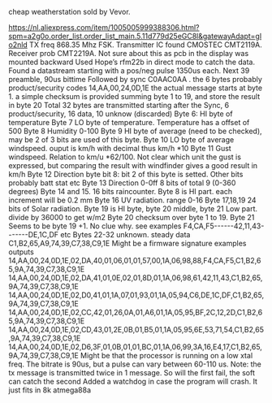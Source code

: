 cheap weatherstation sold by Vevor.
 
https://nl.aliexpress.com/item/1005005999388306.html?spm=a2g0o.order_list.order_list_main.5.11d779d25eGC8l&gatewayAdapt=glo2nld
TX freq 868.35 Mhz FSK. Transmitter IC found CMOSTEC CMT2119A.
Receiver prob CMT2219A. Not sure about this as pcb in the display was mounted backward
Used Hope’s rfm22b in direct mode to catch the data.
Found a datastream starting with a pos/neg pulse 1350us each.
Next 39 preamble, 90us bittime
Followed by sync C0AAC0AA .
the 6 bytes probably product/security codes 14,AA,00,24,0D,1E
the actual message starts at byte 1. a simple checksum is provided summing byte 1 to 19, and store the result in byte 20
Total 32 bytes are transmitted starting after the Sync, 6 product/security, 16 data, 10 unknow (discarded)
Byte 6: HI byte of temperature
Byte 7 LO byte of temperature. Temperature has a offset of 500
Byte 8 Humidity 0-100
Byte 9 HI byte of average (need to be checked), may be 2 of 3 bits are used of this byte.
Byte 10 LO byte of average windspeed. ouput is km/h with decimal thus km/h *10
Byte 11 Gust windspeed. Relation to km/u *62/100. Not clear which unit the gust is expressed, but comparing the result with windfinder gives a good result in km/h
Byte 12 Direction byte bit 8: bit 2 of this byte is setted. Other bits probably batt stat etc
Byte 13 Direction 0-0ff 8 bits of total 9 (0-360 degrees)
Byte 14 and 15. 16 bits raincounter. Byte 8 is HI part. each increment will be 0.2 mm
Byte 16 UV radiation. range 0-16
Byte 17,18,19 24 bits of Solar radiation. Byte 19 is HI byte, byte 20 middle, byte 21 Low part. divide by 36000 to get w/m2
Byte 20 checksum over byte 1 to 19.
Byte 21 Seems to be byte 19 +1. No clue why. see examples F4,CA,F5------42,11,43-------DE,1C,DF etc
Bytes 22-32 unknown. steady data C1,B2,65,A9,74,39,C7,38,C9,1E Might be a firmware signature
examples outputs 14,AA,00,24,0D,1E,02,DA,40,01,06,01,01,57,00,1A,06,98,88,F4,CA,F5,C1,B2,65,9A,74,39,C7,38,C9,1E 14,AA,00,24,0D,1E,02,DA,41,01,0E,02,01,8D,01,1A,06,98,61,42,11,43,C1,B2,65,9A,74,39,C7,38,C9,1E 14,AA,00,24,0D,1E,02,D0,41,01,1A,07,01,93,01,1A,05,94,C6,DE,1C,DF,C1,B2,65,9A,74,39,C7,38,C9,1E 14,AA,00,24,0D,1E,02,CC,42,01,26,0A,01,A6,01,1A,05,95,BF,2C,12,2D,C1,B2,65,9A,74,39,C7,38,C9,1E 14,AA,00,24,0D,1E,02,CD,43,01,2E,0B,01,B5,01,1A,05,95,6E,53,71,54,C1,B2,65,9A,74,39,C7,38,C9,1E 14,AA,00,24,0D,1E,02,D6,3F,01,0B,01,01,BC,01,1A,06,99,3A,16,E4,17,C1,B2,65,9A,74,39,C7,38,C9,1E
Might be that the processor is running on a low xtal freq. The bitrate is 90us, but a pulse can vary between 60-110 us. Note: the tx message is transmitted twice in 1 message. So will the first fail, the soft can catch the second
Added a watchdog in case the program will crash. It just fits in 8k atmega88a

